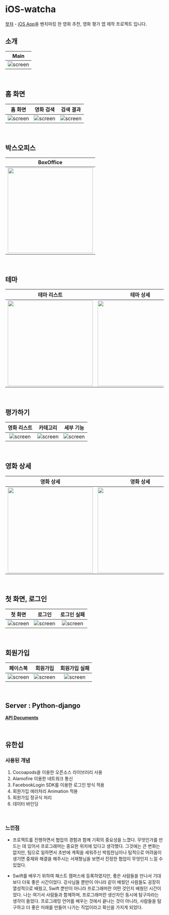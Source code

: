 # iOS-watcha
[왓챠][watcha] - [iOS App][app]을 벤치마킹 한 영화 추천, 영화 평가 앱 제작 프로젝트 입니다.

[watcha]: https://watcha.net
[app]: https://itunes.apple.com/kr/app/왓챠-영화-도서-tv-시리즈-추천-앱/id644185507?mt=8

## 소개
| Main |
| :--: |
| ![screen](/images/ios_watcha.gif)|

<br/>

## 홈 화면
| 홈 화면 | 영화 검색 | 검색 결과 |
| :--: | :--: | :--: |
| ![screen](/images/01_Home_1.png)| ![screen](/images/01_Home_2_search.png)| ![screen](/images/01_Home_3_search_result.png)|

<br/>

## 박스오피스
| BoxOffice |
| :--: |
| <img src="/images/02_BoxOffice.png" width="270px"> |

<br/>

## 테마
| 테마 리스트 | 테마 상세 |
| :--: | :--: |
| <img src="/images/03_Theme_1.png" width="270px"> | <img src="/images/03_Theme_2.png" width="270px"> |

<br/>

## 평가하기
| 영화 리스트 | 카테고리 | 세부 기능 |
| :--: | :--: | :--: |
| ![screen](/images/04_Rating_3_star.png)| ![screen](/images/04_Rating_2_category.png)| ![screen](/images/04_Rating_4_more.png)|

<br/>

## 영화 상세
| 영화 상세 | 영화 상세 |
| :--: | :--: |
| <img src="/images/05_MovieDetail_1.png" width="270px"> | <img src="/images/05_MovieDetail_2.png" width="270px"> |

<br/>

## 첫 화면, 로그인
| 첫 화면 | 로그인 | 로그인 실패 |
| :--: | :--: | :--: |
| ![screen](/images/00_Welcome_1.png)| ![screen](/images/00_Welcome_2_login.png)| ![screen](/images/00_Welcome_3_login_fail.png)|

<br/>

## 회원가입
| 페이스북 | 회원가입 | 회원가입 실패 |
| :--: | :--: | :--: |
| ![screen](/images/00_Welcome_4_facebook.png)| ![screen](/images/00_Welcome_6_signup.png)| ![screen](/images/00_Welcome_7_signup_fail_1.png)|

<br/>

## Server : Python-django
**[API Documents][api]**

[api]: https://fc-wps7th.gitbook.io/team3-project/

<br/>

## 유한섭

### 사용된 개념
1. Cocoapods을 이용한 오픈소스 라이브러리 사용 
2. Alamofire 이용한 네트워크 통신 
3. FacebookLogin SDK를 이용한 로그인 방식 적용 
4. 회원가입 에러처리 Animation 적용
5. 회원가입 정규식 처리
6. 데이터 바인딩

<br/>

### 느낀점
 - 프로젝트를 진행하면서 협업의 경험과 함께 기획의 중요성을 느꼈다. 무엇인가를 만드는 데 있어서 프로그래머는 중요한 위치에 있다고 생각했다. 그것에는 큰 변화는 없지만, 팀으로 일하면서 초반에 계획을 세워주신 박힘찬님이나 팀적으로 어려움이 생기면 중재와 해결을 해주시는 서재형님을 보면서 진정한 협업이 무엇인지 느낄 수 있었다.
 
 - Swift를 배우기 위하여 패스트 캠퍼스에 등록하였지만, 좋은 사람들을 만나서 기대보다 더욱 좋은 시간이었다. 강사님들 뿐만이 아니라 같이 배웠던 사람들도 굉장히 열성적으로 배웠고, Swift 뿐만이 아니라 프로그래머란 어떤 것인지 배웠던 시간이었다. 나는 여기서 사람들과 함께하며, 프로그래머란 생산자인 동시에 탐구자라는 생각이 들었다. 프로그래밍 언어를 배우는 것에서 끝나는 것이 아니라, 사람들을 탐구하고 더 좋은 미래를 만들어 나가는 직업이라고 확신을 가지게 되었다.
